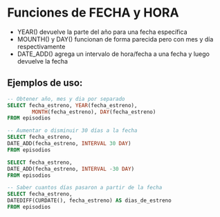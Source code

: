 # Funciones de FECHA y HORA

- YEAR() devuelve la parte del año para una fecha específica
- MOUNTH() y DAY() funcionan de forma parecida pero con mes y día respectivamente
- DATE_ADD() agrega un intervalo de hora/fecha a una fecha y luego devuelve la fecha

## Ejemplos de uso:
```sql
-- Obtener año, mes y dia por separado
SELECT fecha_estreno, YEAR(fecha_estreno),
		MONTH(fecha_estreno), DAY(fecha_estreno)
FROM episodios

-- Aumentar o disminuir 30 días a la fecha
SELECT fecha_estreno,
DATE_ADD(fecha_estreno, INTERVAL 30 DAY)
FROM episodios

SELECT fecha_estreno,
DATE_ADD(fecha_estreno, INTERVAL -30 DAY)
FROM episodios

-- Saber cuantos días pasaron a partir de la fecha
SELECT fecha_estreno,
DATEDIFF(CURDATE(), fecha_estreno) AS dias_de_estreno
FROM episodios
```